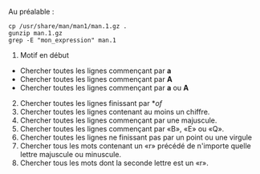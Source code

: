 Au préalable :
```
cp /usr/share/man/man1/man.1.gz .
gunzip man.1.gz
grep -E "mon_expression" man.1
```

1) Motif en début
- Chercher toutes les lignes commençant par **a** 
- Chercher toutes les lignes commençant par **A**
- Chercher toutes les lignes commençant par **a** ou **A**
2) Chercher toutes les lignes finissant par **of*
3) Chercher toutes les lignes contenant au moins un chiffre.
4) Chercher toutes les lignes commençant par une majuscule.
5) Chercher toutes les lignes commençant par «B», «E» ou «Q».
6) Chercher toutes les lignes ne finissant pas par un point ou une virgule
7) Chercher tous les mots contenant un «r» précédé de n'importe quelle lettre majuscule ou minuscule.
8) Chercher tous les mots dont la seconde lettre est un «r».
